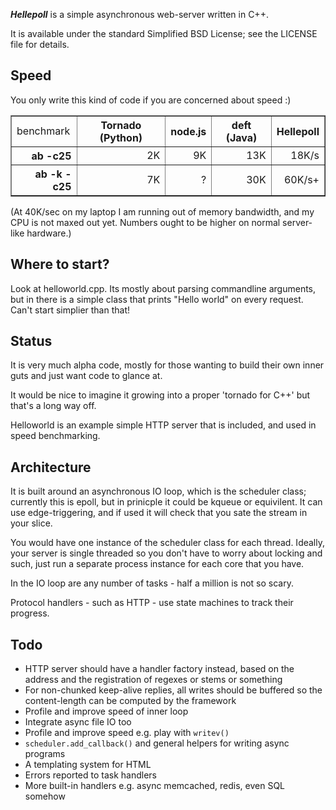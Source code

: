 ***Hellepoll*** is a simple asynchronous web-server written in C++.

It is available under the standard Simplified BSD License; see the LICENSE file for details.

Speed
-----

You only write this kind of code if you are concerned about speed :)

<table border=1>
<tr><td>benchmark<th>Tornado (Python)<th>node.js<th>deft (Java)<th>Hellepoll
<tr align=right><th>ab -c25<td>2K<td>9K<td>13K<td>18K/s
<tr align=right><th>ab -k -c25<td>7K<td>?<td>30K<td>60K/s+
</table>

(At 40K/sec on my laptop I am running out of memory bandwidth, and my CPU is not maxed out yet.  Numbers ought to be higher on normal server-like hardware.)

Where to start?
---------------

Look at helloworld.cpp.  Its mostly about parsing commandline arguments, but in there is a simple class that prints "Hello world" on every request.  Can't start simplier than that!

Status
------

It is very much alpha code, mostly for those wanting to build their own inner guts and just want code to glance at.

It would be nice to imagine it growing into a proper 'tornado for C++' but that's a long way off.

Helloworld is an example simple HTTP server that is included, and used in speed benchmarking.

Architecture
------------

It is built around an asynchronous IO loop, which is the scheduler class; currently this is epoll, but in prinicple it could be kqueue or equivilent.  It can use edge-triggering, and if used it will check that you sate the stream in your slice.

You would have one instance of the scheduler class for each thread.  Ideally, your server is single threaded so you don't have to worry about locking and such, just run a separate process instance for each core that you have.

In the IO loop are any number of tasks - half a million is not so scary.

Protocol handlers - such as HTTP - use state machines to track their progress.

Todo
----

- HTTP server should have a handler factory instead, based on the address and the registration of regexes or stems or something
- For non-chunked keep-alive replies, all writes should be buffered so the content-length can be computed by the framework
- Profile and improve speed of inner loop
- Integrate async file IO too
- Profile and improve speed e.g. play with ```writev()```
- ```scheduler.add_callback()``` and general helpers for writing async programs
- A templating system for HTML
- Errors reported to task handlers
- More built-in handlers e.g. async memcached, redis, even SQL somehow

